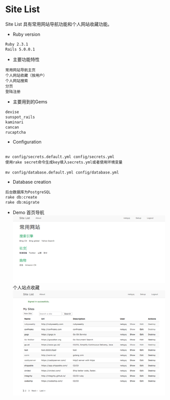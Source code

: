 # Site List
Site List 具有常用网站导航功能和个人网站收藏功能。


* Ruby version
```
Ruby 2.3.1
Rails 5.0.0.1
```
* 主要功能特性
```
常用网站导航主页
个人网站收藏（按用户）
个人网站搜索
分页
登陆注册

```


* 主要用到的Gems
```
devise
sunspot_rails
kaminari
cancan
rucaptcha
```
* Configuration
```

mv config/secrets.default.yml config/secrets.yml
使用rake secret命令生成key填入secrets.yml或者使用环境变量

mv config/database.default.yml config/database.yml

```

* Database creation
```
后台数据库为PostgreSQL
rake db:create
rake db:migrate
```

* Demo
首页导航
![mainPage](imgs/mainPage.png)
个人站点收藏
![sites](imgs/sites.png)




